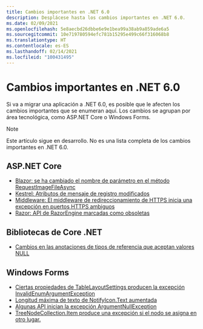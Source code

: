 ```yaml
---
title: Cambios importantes en .NET 6.0
description: Desplácese hasta los cambios importantes en .NET 6.0.
ms.date: 02/09/2021
ms.openlocfilehash: 5e8aecbd26dbbe6e9e1bea99a38ab9a859ade6a5
ms.sourcegitcommit: 10e719780594efc781b15295e499c66f316068b8
ms.translationtype: HT
ms.contentlocale: es-ES
ms.lasthandoff: 02/14/2021
ms.locfileid: "100431495"
---
```

# <a name="breaking-changes-in-net-60"></a>Cambios importantes en .NET 6.0

Si va a migrar una aplicación a .NET 6.0, es posible que le afecten los cambios importantes que se enumeran aquí. Los cambios se agrupan por área tecnológica, como ASP.NET Core o Windows Forms.

> [!NOTE]
> Este artículo sigue en desarrollo. No es una lista completa de los cambios importantes en .NET 6.0.

## <a name="aspnet-core"></a>ASP.NET Core

- [Blazor: se ha cambiado el nombre de parámetro en el método RequestImageFileAsync](aspnet-core/6.0/blazor-parameter-name-changed-in-method.md)
- [Kestrel: Atributos de mensaje de registro modificados](aspnet-core/6.0/kestrel-log-message-attributes-changed.md)
- [Middleware: El middleware de redireccionamiento de HTTPS inicia una excepción en puertos HTTPS ambiguos](aspnet-core/6.0/middleware-ambiguous-https-ports-exception.md)
- [Razor: API de RazorEngine marcadas como obsoletas](aspnet-core/6.0/razor-engine-apis-obsolete.md)

## <a name="core-net-libraries"></a>Bibliotecas de Core .NET

- [Cambios en las anotaciones de tipos de referencia que aceptan valores NULL](core-libraries/6.0/nullable-ref-type-annotation-changes.md)

## <a name="windows-forms"></a>Windows Forms

- [Ciertas propiedades de TableLayoutSettings producen la excepción InvalidEnumArgumentException](windows-forms/6.0/tablelayoutsettings-apis-throw-invalidenumargumentexception.md)
- [Longitud máxima de texto de NotifyIcon.Text aumentada](windows-forms/6.0/notifyicon-text-max-text-length-increased.md)
- [Algunas API inician la excepción ArgumentNullException](windows-forms/6.0/apis-throw-argumentnullexception.md)
- [TreeNodeCollection.Item produce una excepción si el nodo se asigna en otro lugar.](windows-forms/6.0/treenodecollection-item-throws-argumentexception.md)
